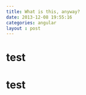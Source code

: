 ```yaml
---
title: What is this, anyway?
date: 2013-12-08 19:55:16
categories: angular
layout : post 
---
```



# test
# test